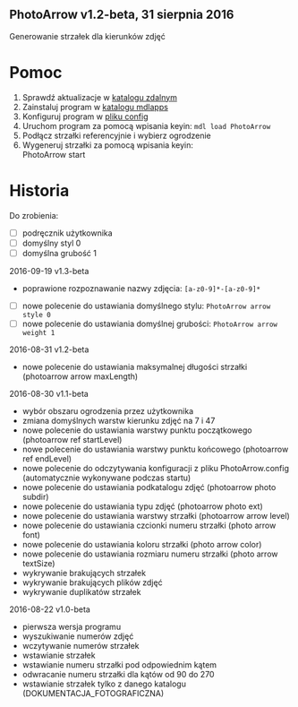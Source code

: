 PhotoArrow v1.2-beta, 31 sierpnia 2016
---
Generowanie strzałek dla kierunków zdjęć

# Pomoc

1. Sprawdź aktualizacje w [katalogu zdalnym](z:/Profile/damian/Microstation/PhotoArrow/)
2. Zainstaluj program w [katalogu mdlapps]($MSDIR/mdlapps)
3. Konfiguruj program w [pliku config](PhotoArrow.config)
4. Uruchom program za pomocą wpisania keyin: `mdl load PhotoArrow`
5. Podłącz strzałki referencyjnie i wybierz ogrodzenie
6. Wygeneruj strzałki za pomocą wpisania keyin:  
    PhotoArrow start

# Historia

Do zrobienia:

- [ ] podręcznik użytkownika
- [ ] domyślny styl 0
- [ ] domyślna grubość 1

2016-09-19 v1.3-beta

* poprawione rozpoznawanie nazwy zdjęcia: `[a-z0-9]*-[a-z0-9]*`
* [ ] nowe polecenie do ustawiania domyślnego stylu: `PhotoArrow arrow style 0`
* [ ] nowe polecenie do ustawiania domyślnej grubości: `PhotoArrow arrow weight 1`

2016-08-31 v1.2-beta

* nowe polecenie do ustawiania maksymalnej długości strzałki (photoarrow arrow maxLength)

2016-08-30 v1.1-beta

* wybór obszaru ogrodzenia przez użytkownika
* zmiana domyślnych warstw kierunku zdjęć na 7 i 47
* nowe polecenie do ustawiania warstwy punktu początkowego (photoarrow ref startLevel)
* nowe polecenie do ustawiania warstwy punktu końcowego (photoarrow ref endLevel)
* nowe polecenie do odczytywania konfiguracji z pliku PhotoArrow.config (automatycznie wykonywane podczas startu)
* nowe polecenie do ustawiania podkatalogu zdjęć (photoarrow photo subdir)
* nowe polecenie do ustawiania typu zdjęć (photoarrow photo ext)
* nowe polecenie do ustawiania warstwy strzałki (photoarrow arrow level)
* nowe polecenie do ustawiania czcionki numeru strzałki (photo arrow font)
* nowe polecenie do ustawiania koloru strzałki (photo arrow color)
* nowe polecenie do ustawiania rozmiaru numeru strzałki (photo arrow textSize)
* wykrywanie brakujących strzałek
* wykrywanie brakujących plików zdjęć
* wykrywanie duplikatów strzałek

2016-08-22 v1.0-beta

* pierwsza wersja programu
* wyszukiwanie numerów zdjęć
* wczytywanie numerów strzałek
* wstawianie strzałek
* wstawianie numeru strzałki pod odpowiednim kątem
* odwracanie numeru strzałki dla kątów od 90 do 270
* wstawianie strzałek tylko z danego katalogu (DOKUMENTACJA_FOTOGRAFICZNA)
